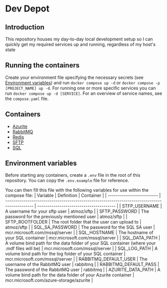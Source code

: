# Dev Depot

## Introduction

This repository houses my day-to-day local development setup so I can quickly get my required services up and running, regardless of my host's state

## Running the containers

Create your environment file specifying the necessary secrets (see [Environment variables](#environment-variables)) and run `docker compose up -d` or `docker compose -p [PROJECT_NAME] up -d`. For running one or more specific services you can run `docker compose up -d [SERVICE]`. For an overview of service names, see the `compose.yaml` file.

## Containers

- [Azurite](https://hub.docker.com/_/microsoft-azure-storage-azurite)
- [RabbitMQ](https://hub.docker.com/_/rabbitmq)
- [Redis](https://hub.docker.com/_/redis)
- [SFTP](https://hub.docker.com/r/atmoz/sftp)
- [SQL](https://hub.docker.com/_/microsoft-mssql-server)

## Environment variables

Before starting any containers, create a `.env` file in the root of this repository. You can copy the `.env.example` file for reference.

You can then fill this file with the following variables for use within the compose file:
| Variable                  | Definition                                                                                   | Container                               |
| ------------------------- | -------------------------------------------------------------------------------------------- | --------------------------------------- |
| STFP_USERNAME             | A username for your sftp user                                                                | atmoz/sftp                              |
| SFTP_PASSWORD             | The password for the previously mentioned user                                               | atmoz/sftp                              |
| SFTP_ROOTFOLDER           | The root folder that the user can upload to                                                  | atmoz/sftp                              |
| SQL_SA_PASSWORD           | The password for the SQL SA user                                                             | mcr.microsoft.com/mssql/server          |
| SQL_HOSTNAME              | The hostname of your SQL container                                                           | mcr.microsoft.com/mssql/server          |
| SQL_DATA_PATH             | A volume bind path for the data folder of your SQL container (where your .mdf files will be) | mcr.microsoft.com/mssql/server          |
| SQL_LOG_PATH              | A volume bind path for the log folder of your SQL container                                  | mcr.microsoft.com/mssql/server          |
| RABBITMQ_DEFAULT_USER     | The username of the RabbitMQ user                                                            | rabbitmq                                |
| RABBITMQ_DEFAULT_PASS     | The password of the RabbitMQ user                                                            | rabbitmq                                |
| AZURITE_DATA_PATH         | A volume bind path for the data folder of your Azurite container                             | mcr.microsoft.com/azure-storage/azurite |
